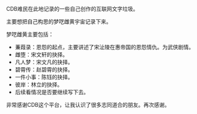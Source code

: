 CDB难民在此地记录的一些自己创作的互联网文字垃圾。

主要想把自己构思的梦呓雌黄宇宙记录下来。

梦呓雌黄主要包括：
  - 蒹葭录：恩怨的起点，主要讲述了宋沚陵在惠帝国的恩怨情仇。为武侠剧情。
  - 雌堕：宋文轩的抉择。
  - 凡人梦：宋文凡的抉择。
  - 碧霄传：赵碧霄的抉择。
  - 一件小事：陈钰的抉择。
  - 彼岸：林立的抉择。
  - 后续看情况是否要继续写下去。

非常感谢CDB这个平台，让我认识了很多志同道合的朋友。再次感谢。
